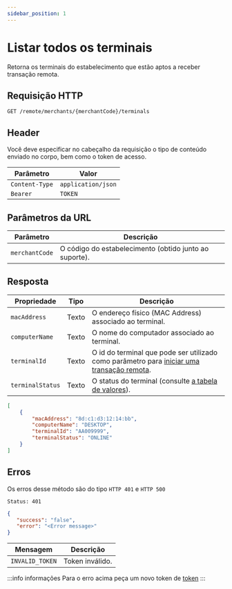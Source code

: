 ```yaml
---
sidebar_position: 1
---
```


# Listar todos os terminais

Retorna os terminais do estabelecimento que estão aptos a receber transação remota.

## Requisição HTTP

`GET /remote/merchants/{merchantCode}/terminals`

## Header
Você deve especificar no cabeçalho da requisição o tipo de conteúdo enviado no corpo, bem como o token de acesso.

|Parâmetro|Valor|
|---------|-----|
|`Content-Type`|`application/json`|
|`Bearer`|`TOKEN`|

## Parâmetros da URL

|Parâmetro|Descrição|
|---------|---------|
|`merchantCode`|O código do estabelecimento (obtido junto ao suporte).|

## Resposta

|<div style={{width:100}}>Propriedade</div>|Tipo|Descrição|
|-----------|----|---------|
|`macAddress`|Texto|O endereço físico (MAC Address) associado ao terminal.|
|`computerName`|Texto|O nome do computador associado ao terminal.|
|`terminalId`|Texto|O id do terminal que pode ser utilizado como parâmetro para [iniciar uma transação remota](../create-remote-transaction).|
|`terminalStatus`|Texto|O status do terminal (consulte [a tabela de valores](../value-table/terminal-status)).|

```json
[
    {
        "macAddress": "8d:c1:d3:12:14:bb",
        "computerName": "DESKTOP",
        "terminalId": "AA009999",
        "terminalStatus": "ONLINE"
	}
]
```

## Erros

Os erros desse método são do tipo `HTTP 401` e `HTTP 500`

`Status: 401 `

```json
{
   "success": "false",
   "error": "<Error message>"
}
```

|Mensagem|Descrição|
|-----------|---------|
|`INVALID_TOKEN`|Token inválido.|

:::info informações
Para o erro acima peça um novo token de [token](../category/autenticação)
:::
